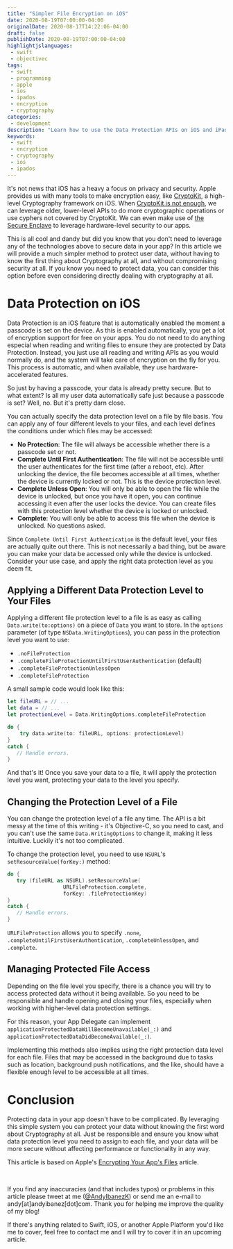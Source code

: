 ```yaml
---
title: "Simpler File Encryption on iOS"
date: 2020-08-19T07:00:00-04:00
originalDate: 2020-08-17T14:22:06-04:00
draft: false
publishDate: 2020-08-19T07:00:00-04:00
highlightjslanguages:
 - swift
 - objectivec
tags:
 - swift
 - programming
 - apple
 - ios
 - ipados
 - encryption
 - cryptography
categories:
 - development
description: "Learn how to use the Data Protection APIs on iOS and iPadOS."
keywords:
 - swift
 - encryption
 - cryptography
 - ios
 - ipados
---
```


It's not news that iOS has a heavy a focus on privacy and security. Apple provides us with many tools to make encryption easy, like [CryptoKit](https://www.andyibanez.com/posts/common-cryptographic-operations-with-cryptokit/), a high-level Cryptography framework on iOS. When [CryptoKit is not enough](https://www.andyibanez.com/posts/cryptokit-not-enough/), we can leverage older, lower-level APIs to do more cryptographic operations or use cyphers not covered by CryptoKit. We can even make use of [the Secure Enclave](https://www.andyibanez.com/posts/cryptokit-secure-enclave/) to leverage hardware-level security to our apps.

This is all cool and dandy but did you know that you don't need to leverage any of the technologies above to secure data in your app? In this article we will provide a much simpler method to protect user data, without having to know the first thing about Cryptography at all, and without compromising security at all. If you know you need to protect data, you can consider this option before even considering directly dealing with cryptography at all.

# Data Protection on iOS

Data Protection is an iOS feature that is automatically enabled the moment a passcode is set on the device. As this is enabled automatically, you get a lot of encryption support for free on your apps. You do not need to do anything especial when reading and writing files to ensure they are protected by Data Protection. Instead, you just use all reading and writing APIs as you would normally do, and the system will take care of encryption on the fly for you. This process is automatic, and when available, they use hardware-accelerated features.

So just by having a passcode, your data is already pretty secure. But to what extent? Is all my user data automatically safe just because a passcode is set? Well, no. But it's pretty darn close.

You can actually specify the data protection level on a file by file basis. You can apply any of four different levels to your files, and each level defines the conditions under which files may be accessed:

* **No Protection**: The file will always be accessible whether there is a passcode set or not.
* **Complete Until First Authentication**: The file will not be accessible until the user authenticates for the first time (after a reboot, etc). After unlocking the device, the file becomes accessible at all times, whether the device is currently locked or not. This is the device protection level.
* **Complete Unless Open**: You will only be able to open the file while the device is unlocked, but once you have it open, you can continue accessing it even after the user locks the device. You can create files with this protection level whether the device is locked or unlocked.
* **Complete**: You will only be able to access this file when the device is unlocked. No questions asked.

Since `Complete Until First Authentication` is the default level, your files are actually quite out there. This is not necessarily a bad thing, but be aware you can make your data be accessed only while the device is unlocked. Consider your use case, and apply the right data protection level as you deem fit.

## Applying a Different Data Protection Level to Your Files

Applying a different file protection level to a file is as easy as calling `Data.write(to:options)` on a piece of `Data` you want to store. In the `options` parameter (of type `NSData.WritingOptions`), you can pass in the protection level you want to use:

* `.noFileProtection`
* `.completeFileProtectionUntilFirstUserAuthentication` (default)
* `.completeFileProtectionUnlessOpen`
* `.completeFileProtection`

A small sample code would look like this:

```swift
let fileURL = // ...
let data = // ...
let protectionLevel = Data.WritingOptions.completeFileProtection

do {
    try data.write(to: fileURL, options: protectionLevel)
}
catch {
   // Handle errors.
}
```

And that's it! Once you save your data to a file, it will apply the protection level you want, protecting your data to the level you specify.

## Changing the Protection Level of a File

You can change the protection level of a file any time. The API is a bit messy at the time of this writing - it's Objective-C, so you need to cast, and you can't use the same `Data.WritingOptions` to change it, making it less intuitive. Luckily it's not too complicated.

To change the protection level, you need to use `NSURL`'s `setResourceValue(forKey:)` method:

```swift
do {
   try (fileURL as NSURL).setResourceValue(
                  URLFileProtection.complete,
                  forKey: .fileProtectionKey)
}
catch {
   // Handle errors.
}
``` 

`URLFileProtection` allows you to specify `.none`, `.completeUntilFirstUserAuthentication`, `.completeUnlessOpen`, and `.complete`.

## Managing Protected File Access

Depending on the file level you specify, there is a chance you will try to access protected data without it being available. So you need to be responsible and handle opening and closing your files, especially when working with higher-level data protection settings.

For this reason, your App Delegate can implement ` applicationProtectedDataWillBecomeUnavailable(_:)` and `applicationProtectedDataDidBecomeAvailable(_:)`.

Implementing this methods also implies using the right protection data level for each file. Files that may be accessed in the background due to tasks such as location, background push notifications, and the like, should have a flexible enough level to be accessible at all times.

# Conclusion

Protecting data in your app doesn't have to be complicated. By leveraging this simple system you can protect your data without knowing the first word about Cryptography at all. Just be responsible and ensure you know what data protection level you need to assign to each file, and your data will be more secure without affecting performance or functionality in any way.

This article is based on Apple's [Encrypting Your App's Files](https://developer.apple.com/documentation/uikit/protecting_the_user_s_privacy/encrypting_your_app_s_files) article.

<br>

If you find any inaccuracies (and that includes typos) or problems in this article please tweet at me ([@AndyIbanezK](https://twitter.com/AndyIbanezK)) or send me an e-mail to andy[at]andyibanez[dot]com. Thank you for helping me improve the quality of my blog!

If there's anything related to Swift, iOS, or another Apple Platform you'd like me to cover, feel free to contact me and I will try to cover it in an upcoming article.